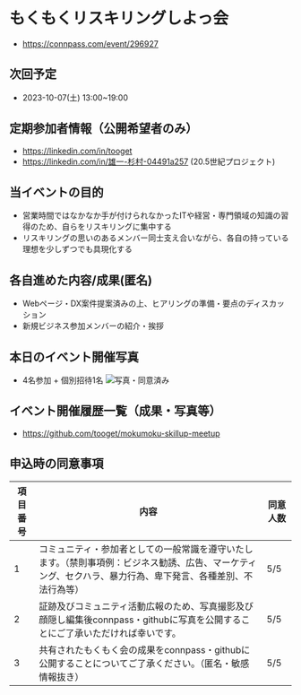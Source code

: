 # もくもくリスキリングしよっ会
 - https://connpass.com/event/296927

## 次回予定
 - 2023-10-07(土) 13:00~19:00

## 定期参加者情報（公開希望者のみ）
 - https://linkedin.com/in/tooget
 - https://linkedin.com/in/雄一-杉村-04491a257 (20.5世紀プロジェクト)

## 当イベントの目的
 - 営業時間ではなかなか手が付けられなかったITや経営・専門領域の知識の習得のため、自らをリスキリングに集中する
 - リスキリングの思いのあるメンバー同士支え合いながら、各自の持っている理想を少しずつでも具現化する

## 各自進めた内容/成果(匿名)
 - Webページ・DX案件提案済みの上、ヒアリングの準備・要点のディスカッション
 - 新規ビジネス参加メンバーの紹介・挨拶

## 本日のイベント開催写真
 - 4名参加 + 個別招待1名
  ![写真・同意済み](https://raw.githubusercontent.com/tooget/mokumoku-skillup-meetup/main/photo/【第30回・Y-Valley代々木】もくもくリスキリングしよっ会_20230923.jpg)


## イベント開催履歴一覧（成果・写真等）
 - https://github.com/tooget/mokumoku-skillup-meetup

## 申込時の同意事項
| 項目番号 | 内容 | 同意人数 |
| -- | -- | -- |
| 1 | コミュニティ・参加者としての一般常識を遵守いたします。（禁則事項例：ビジネス勧誘、広告、マーケティング、セクハラ、暴力行為、卑下発言、各種差別、不法行為等）| 5/5 |
| 2 | 証跡及びコミュニティ活動広報のため、写真撮影及び顔隠し編集後connpass・githubに写真を公開することにご了承いただければ幸いです。| 5/5 |
| 3 | 共有されたもくもく会の成果をconnpass・githubに公開することについてご了承ください。（匿名・敏感情報抜き）| 5/5 |
